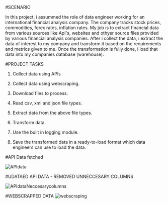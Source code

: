 #SCENARIO

In this project, i assummed the role of data engineer working for an international financial analysis company. The company tracks stock prices, commodities, forex rates, inflation rates. My job is to extract financial data from various sources like ApI's, websites and othyer source files provided by various financial analysis companies. After i collect the data, i extract the data of interest to my company and transform it based on the requirements and metrics given to me.
Once the transformation is fully done, i load that data into my companies database (warehouse).



#PROJECT TASKS

1. Collect data using APIs

2. Collect data using webscraping.

3. Download files to process.    

4. Read csv, xml and json file types.

5. Extract data from the above file types.

6. Transform data.

7. Use the built in logging module.

8. Save the transformed data in a ready-to-load format which data engineers can use to load the data.



#API Data fetched

![APIdata](https://user-images.githubusercontent.com/69304233/178113275-a2602b06-d6d0-4d93-8d27-f7613c8f9553.PNG)




#UDATAED API DATA - REMOVED UNNECCESARY COLUMNS

![APIdataNeccesarycolumns](https://user-images.githubusercontent.com/69304233/178113294-3aade4c8-44fa-4950-a53d-310e92f1e8ea.PNG)





#WEBSCRAPPED DATA
![webscraping](https://user-images.githubusercontent.com/69304233/178113308-c2cf1a1d-1959-49bd-9785-c672536f08fe.PNG)


